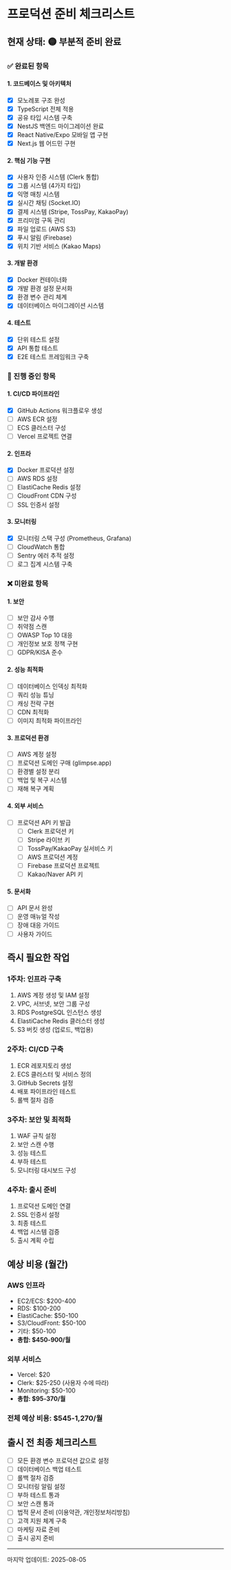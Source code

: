 # 프로덕션 준비 체크리스트

## 현재 상태: 🟡 부분적 준비 완료

### ✅ 완료된 항목

#### 1. 코드베이스 및 아키텍처
- [x] 모노레포 구조 완성
- [x] TypeScript 전체 적용
- [x] 공유 타입 시스템 구축
- [x] NestJS 백엔드 마이그레이션 완료
- [x] React Native/Expo 모바일 앱 구현
- [x] Next.js 웹 어드민 구현

#### 2. 핵심 기능 구현
- [x] 사용자 인증 시스템 (Clerk 통합)
- [x] 그룹 시스템 (4가지 타입)
- [x] 익명 매칭 시스템
- [x] 실시간 채팅 (Socket.IO)
- [x] 결제 시스템 (Stripe, TossPay, KakaoPay)
- [x] 프리미엄 구독 관리
- [x] 파일 업로드 (AWS S3)
- [x] 푸시 알림 (Firebase)
- [x] 위치 기반 서비스 (Kakao Maps)

#### 3. 개발 환경
- [x] Docker 컨테이너화
- [x] 개발 환경 설정 문서화
- [x] 환경 변수 관리 체계
- [x] 데이터베이스 마이그레이션 시스템

#### 4. 테스트
- [x] 단위 테스트 설정
- [x] API 통합 테스트
- [x] E2E 테스트 프레임워크 구축

### 🔄 진행 중인 항목

#### 1. CI/CD 파이프라인
- [x] GitHub Actions 워크플로우 생성
- [ ] AWS ECR 설정
- [ ] ECS 클러스터 구성
- [ ] Vercel 프로젝트 연결

#### 2. 인프라
- [x] Docker 프로덕션 설정
- [ ] AWS RDS 설정
- [ ] ElastiCache Redis 설정
- [ ] CloudFront CDN 구성
- [ ] SSL 인증서 설정

#### 3. 모니터링
- [x] 모니터링 스택 구성 (Prometheus, Grafana)
- [ ] CloudWatch 통합
- [ ] Sentry 에러 추적 설정
- [ ] 로그 집계 시스템 구축

### ❌ 미완료 항목

#### 1. 보안
- [ ] 보안 감사 수행
- [ ] 취약점 스캔
- [ ] OWASP Top 10 대응
- [ ] 개인정보 보호 정책 구현
- [ ] GDPR/KISA 준수

#### 2. 성능 최적화
- [ ] 데이터베이스 인덱싱 최적화
- [ ] 쿼리 성능 튜닝
- [ ] 캐싱 전략 구현
- [ ] CDN 최적화
- [ ] 이미지 최적화 파이프라인

#### 3. 프로덕션 환경
- [ ] AWS 계정 설정
- [ ] 프로덕션 도메인 구매 (glimpse.app)
- [ ] 환경별 설정 분리
- [ ] 백업 및 복구 시스템
- [ ] 재해 복구 계획

#### 4. 외부 서비스
- [ ] 프로덕션 API 키 발급
  - [ ] Clerk 프로덕션 키
  - [ ] Stripe 라이브 키
  - [ ] TossPay/KakaoPay 실서비스 키
  - [ ] AWS 프로덕션 계정
  - [ ] Firebase 프로덕션 프로젝트
  - [ ] Kakao/Naver API 키

#### 5. 문서화
- [ ] API 문서 완성
- [ ] 운영 매뉴얼 작성
- [ ] 장애 대응 가이드
- [ ] 사용자 가이드

## 즉시 필요한 작업

### 1주차: 인프라 구축
1. AWS 계정 생성 및 IAM 설정
2. VPC, 서브넷, 보안 그룹 구성
3. RDS PostgreSQL 인스턴스 생성
4. ElastiCache Redis 클러스터 생성
5. S3 버킷 생성 (업로드, 백업용)

### 2주차: CI/CD 구축
1. ECR 레포지토리 생성
2. ECS 클러스터 및 서비스 정의
3. GitHub Secrets 설정
4. 배포 파이프라인 테스트
5. 롤백 절차 검증

### 3주차: 보안 및 최적화
1. WAF 규칙 설정
2. 보안 스캔 수행
3. 성능 테스트
4. 부하 테스트
5. 모니터링 대시보드 구성

### 4주차: 출시 준비
1. 프로덕션 도메인 연결
2. SSL 인증서 설정
3. 최종 테스트
4. 백업 시스템 검증
5. 출시 계획 수립

## 예상 비용 (월간)

### AWS 인프라
- EC2/ECS: $200-400
- RDS: $100-200
- ElastiCache: $50-100
- S3/CloudFront: $50-100
- 기타: $50-100
- **총합: $450-900/월**

### 외부 서비스
- Vercel: $20
- Clerk: $25-250 (사용자 수에 따라)
- Monitoring: $50-100
- **총합: $95-370/월**

### 전체 예상 비용: **$545-1,270/월**

## 출시 전 최종 체크리스트

- [ ] 모든 환경 변수 프로덕션 값으로 설정
- [ ] 데이터베이스 백업 테스트
- [ ] 롤백 절차 검증
- [ ] 모니터링 알림 설정
- [ ] 부하 테스트 통과
- [ ] 보안 스캔 통과
- [ ] 법적 문서 준비 (이용약관, 개인정보처리방침)
- [ ] 고객 지원 체계 구축
- [ ] 마케팅 자료 준비
- [ ] 출시 공지 준비

---

마지막 업데이트: 2025-08-05